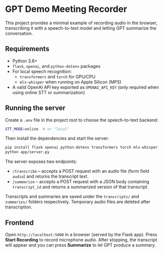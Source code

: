# GPT Demo Meeting Recorder

This project provides a minimal example of recording audio in the browser,
transcribing it with a speech-to-text model and letting GPT summarize the
conversation.

## Requirements

- Python 3.8+
- `flask`, `openai`, and `python-dotenv` packages
- For local speech recognition:
  - `transformers` and `torch` for GPU/CPU
  - `mlx-whisper` when running on Apple&nbsp;Silicon (MPS)
- A valid OpenAI API key exported as `OPENAI_API_KEY` (only required when using online STT or summarization)

## Running the server

Create a `.env` file in the project root to choose the speech-to-text backend:

```bash
STT_MODE=online  # or "local"
```

Then install the dependencies and start the server:

```bash
pip install flask openai python-dotenv transformers torch mlx-whisper
python app/server.py
```

The server exposes two endpoints:

- `/transcribe` &ndash; accepts a POST request with an audio file (form field
  `audio`) and returns the transcript text.
- `/summarize` &ndash; accepts a POST request with a JSON body containing
  `transcript_id` and returns a summarized version of that transcript.

Transcripts and summaries are saved under the `transcripts/` and `summaries/`
folders respectively. Temporary audio files are deleted after transcription.

## Frontend

Open `http://localhost:5000` in a browser (served by the Flask app). Press
**Start Recording** to record microphone audio. After stopping, the transcript
will appear and you can press **Summarize** to let GPT produce a summary.
